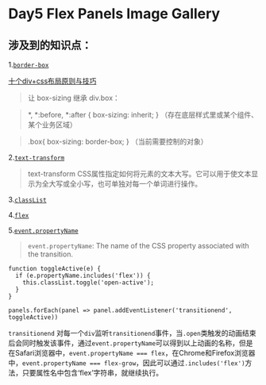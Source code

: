 # Day5 Flex Panels Image Gallery

## 涉及到的知识点：

1.[`border-box`](https://developer.mozilla.org/zh-CN/docs/Web/CSS/box-sizing)

[十个div+css布局原则与技巧](https://zhuanlan.zhihu.com/p/25855794)

>让 box-sizing 继承 div.box：

>*, *:before, *:after { box-sizing: inherit; } （存在底层样式里或某个组件、某个业务区域）

>.box{ box-sizing: border-box; } （当前需要控制的对象）


2.[`text-transform`](https://developer.mozilla.org/zh-CN/docs/Web/CSS/text-transform)

> text-transform CSS属性指定如何将元素的文本大写。它可以用于使文本显示为全大写或全小写，也可单独对每一个单词进行操作。


3.[`classList`](https://developer.mozilla.org/zh-CN/docs/Web/API/Element/classList)

4.[`flex`](https://css-tricks.com/snippets/css/a-guide-to-flexbox/)

5.[`event.propertyName`](https://developer.mozilla.org/zh-CN/docs/Web/Events/transitionend)

>`event.propertyName`: The name of the CSS property associated with the transition.

```
function toggleActive(e) {
  if (e.propertyName.includes('flex')) {
    this.classList.toggle('open-active');
  }
}

panels.forEach(panel => panel.addEventListener('transitionend', toggleActive))

```

 `transitionend` 对每一个`div`监听`transitionend`事件，当`.open`类触发的动画结束后会同时触发该事件，通过`event.propertyName`可以得到以上动画的名称，但是在Safari浏览器中，`event.propertyName === flex`，在Chrome和Firefox浏览器中，`event.propertyName === flex-grow`，因此可以通过`.includes('flex')`方法，只要属性名中包含‘flex’字符串，就继续执行。
